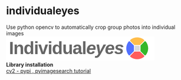 # individualeyes
Use python opencv to automatically crop group photos into individual images <br>
<img src="logo.png"><br>
<b>Library installation</b> <br>
<u>cv2<u> -  <a href="https://pypi.org/project/opencv-python/">pypi</a> , <a href="https://www.pyimagesearch.com/2018/09/19/pip-install-opencv/">pyimagesearch tutorial</a>
